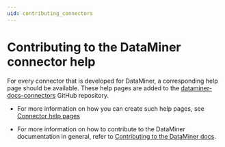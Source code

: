 ```yaml
---
uid: contributing_connectors
---
```


# Contributing to the DataMiner connector help

For every connector that is developed for DataMiner, a corresponding help page should be available. These help pages are added to the [dataminer-docs-connectors](https://github.com/SkylineCommunications/dataminer-docs-connectors) GitHub repository.

- For more information on how you can create such help pages, see [Connector help pages](https://docs.dataminer.services/develop/devguide/Connector/ConnectorHelp/Connector_help_pages.html)

- For more information on how to contribute to the DataMiner documentation in general, refer to [Contributing to the DataMiner docs](https://docs.dataminer.services/CONTRIBUTING.html).
